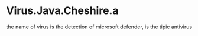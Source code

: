 # Virus.Java.Cheshire.a
the name of virus is the detection of microsoft defender, is the tipic antivirus
